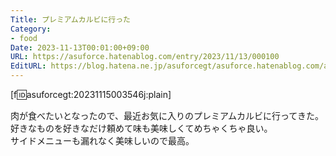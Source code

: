 ```yaml
---
Title: プレミアムカルビに行った
Category:
- food
Date: 2023-11-13T00:01:00+09:00
URL: https://asuforce.hatenablog.com/entry/2023/11/13/000100
EditURL: https://blog.hatena.ne.jp/asuforcegt/asuforce.hatenablog.com/atom/entry/6801883189058849378
---
```


[f:id:asuforcegt:20231115003546j:plain]

肉が食べたいとなったので、最近お気に入りのプレミアムカルビに行ってきた。  
好きなものを好きなだけ頼めて味も美味しくてめちゃくちゃ良い。  
サイドメニューも漏れなく美味しいので最高。
